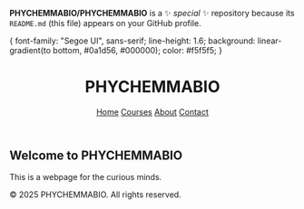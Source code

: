 
**PHYCHEMMABIO/PHYCHEMMABIO** is a ✨ _special_ ✨ repository because its `README.md` (this file) appears on your GitHub profile.
<!DOCTYPE html>
<html lang="en">
<head>
  <meta charset="UTF-8" />
  <meta name="viewport" content="width=device-width, initial-scale=1.0"/>
  <title>PHYCHEMMABIO</title>
  <link rel="stylesheet" href="style.css" />
</head>
<body> {
      font-family: "Segoe UI", sans-serif;
      line-height: 1.6;
      background: linear-gradient(to bottom, #0a1d56, #000000);
      color: #f5f5f5;
    }

  <!-- Header -->
  <header>
    <div class="container">
      <h1 class="logo">PHYCHEMMABIO</h1>
      <nav>
        <a href="#">Home</a>
        <a href="#">Courses</a>
        <a href="#">About</a>
        <a href="#">Contact</a>
      </nav>
    </div>
  </header>

  <!-- Main Content -->
  <main class="container">
    <section>
      <h2>Welcome to PHYCHEMMABIO</h2>
      <p>This is a webpage for the curious minds.</p>
    </section>
  </main>

  <!-- Footer -->
  <footer>
    <div class="container">
      <p>&copy; 2025 PHYCHEMMABIO. All rights reserved.</p>
    </div>
  </footer>

</body>
</html>

